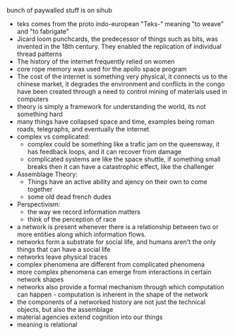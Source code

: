 bunch of paywalled stuff is on sihub

- teks comes from the proto indo-european "Teks-" meaning "to weave" and "to fabrigate"
- Jicard loom punchcards, the predecessor of things such as bits, was invented in the 18th century. They enabled the replication of individual thread patterns 
- The history of the internet frequently relied on women
- core rope memory was used for the apollo space program 
- The cost of the internet is something very physical, it connects us to the chinese market, it degrades the environment and conflicts in the congo have been created through a need to control mining of materials used in computers
- theory is simply a framework for understanding the world, its not something hard 
- many things have collapsed space and time, examples being roman roads, telegraphs, and eventually the internet 
- complex vs complicated: 
	- complex could be something like a trafic jam on the queensway, it has feedback loops, and it can recover from damage
	- complicated systems are like the space shuttle, if something small breaks then it can have a catastrophic effect, like the challenger 
- Assemblage Theory:
	- Things have an active ability and ajency on their own to come together 
	- some old dead french dudes 
- Perspectivism:
	- the way we record information matters
	- think of the perception of race 
- a network is present whenever there is a relationship between two or more entities along which information flows. 
- networks form a substrate for social life, and humans aren't the only things that can have a social life 
- networks leave physical traces 
- complex phenomena are different from complicated phenomena 
- more complex phenomena can emerge from interactions in certain network shapes 
- networks also provide a formal mechanism through which computation can happen - computation is inherent in the shape of the network 
- the components of a networked history are not just the technical objects, but also the assemblage 
- material agencies extend cognition into our things 
- meaning is relational 


